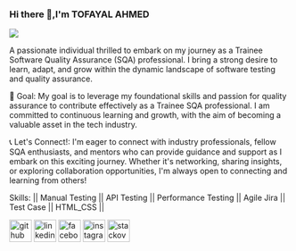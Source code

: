 ### Hi there 👋,I'm TOFAYAL AHMED
![](https://media.licdn.com/dms/image/D5616AQEPBxiN1a574Q/profile-displaybackgroundimage-shrink_350_1400/0/1719849773392?e=1726099200&v=beta&t=KkT6fZQXRJkYlqXK_SRy5dMB2adAS-RNIV0Rwu1B184)

A passionate individual thrilled to embark on my journey as a Trainee Software Quality Assurance (SQA) professional. I bring a strong desire to learn, adapt, and grow within the dynamic landscape of software testing and quality assurance.

🌟 Goal:
My goal is to leverage my foundational skills and passion for quality assurance to contribute effectively as a Trainee SQA professional. I am committed to continuous learning and growth, with the aim of becoming a valuable asset in the tech industry.

📞 Let's Connect!:
I'm eager to connect with industry professionals, fellow SQA enthusiasts, and mentors who can provide guidance and support as I embark on this exciting journey. Whether it's networking, sharing insights, or exploring collaboration opportunities, I'm always open to connecting and learning from others!

Skills:  || Manual Testing || API Testing || Performance Testing || Agile Jira || Test Case || HTML_CSS ||



[<img src='https://cdn.jsdelivr.net/npm/simple-icons@3.0.1/icons/github.svg' alt='github' height='40'>](https://github.com/tofayal-ahmed)  [<img src='https://cdn.jsdelivr.net/npm/simple-icons@3.0.1/icons/linkedin.svg' alt='linkedin' height='40'>](https://www.linkedin.com/in/tofayal-ahmed)  [<img src='https://cdn.jsdelivr.net/npm/simple-icons@3.0.1/icons/facebook.svg' alt='facebook' height='40'>](https://www.facebook.com/tanziltofayel)  [<img src='https://cdn.jsdelivr.net/npm/simple-icons@3.0.1/icons/instagram.svg' alt='instagram' height='40'>](https://www.instagram.com/tanzil_tofayal)  [<img src='https://cdn.jsdelivr.net/npm/simple-icons@3.0.1/icons/stackoverflow.svg' alt='stackoverflow' height='40'>](https://stackoverflow.com/users/25830347/tofayal-ahmed)  

